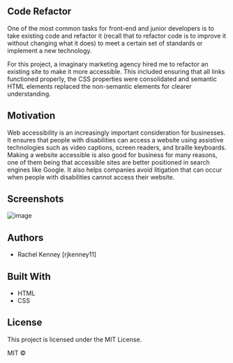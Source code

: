 ## Code Refactor
One of the most common tasks for front-end and junior developers is to take existing code and refactor it (recall that to refactor code is to improve it without changing what it does) to meet a certain set of standards or implement a new technology. 

For this project, a imaginary marketing agency hired me to refactor an existing site to make it more accessible. 
This included ensuring that all links functioned properly, the CSS properties were consolidated and semantic HTML elements replaced the non-semantic elements for clearer understanding. 


## Motivation
Web accessibility is an increasingly important consideration for businesses. It ensures that people with disabilities can access a website using assistive technologies such as video captions, screen readers, and braille keyboards. Making a website accessible is also good for business for many reasons, one of them being that accessible sites are better positioned in search engines like Google. It also helps companies avoid litigation that can occur when people with disabilities cannot access their website.

 
## Screenshots
![image](https://user-images.githubusercontent.com/74163812/100693820-a8163400-335b-11eb-96ab-3810025bf5a1.png)

## Authors
<ul>
<li> Rachel Kenney [rjkenney11] </li>
</ul>

## Built With
<ul> 
<li> HTML </li>
<li> CSS </li>
</ul>

## License
This project is licensed under the MIT License.

MIT ©